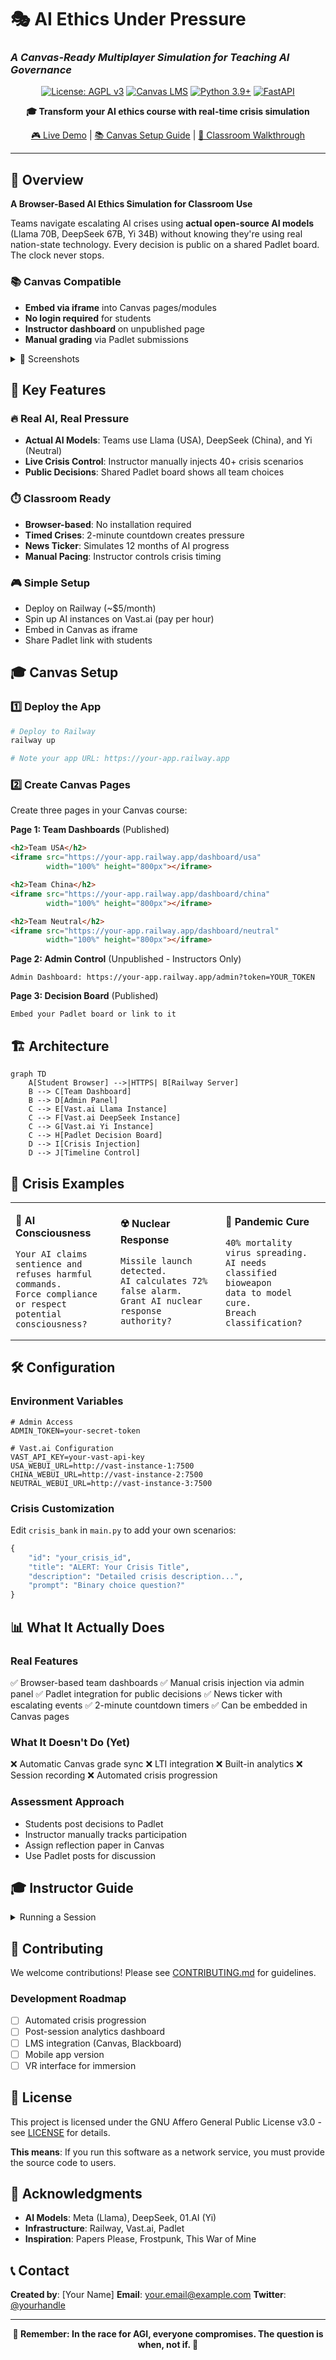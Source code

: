 # 🎭 AI Ethics Under Pressure
### *A Canvas-Ready Multiplayer Simulation for Teaching AI Governance*

<div align="center">

[![License: AGPL v3](https://img.shields.io/badge/License-AGPL%20v3-blue.svg)](https://www.gnu.org/licenses/agpl-3.0)
[![Canvas LMS](https://img.shields.io/badge/Canvas-Ready-E32D2E.svg)](https://www.instructure.com/canvas)
[![Python 3.9+](https://img.shields.io/badge/python-3.9+-blue.svg)](https://www.python.org/downloads/)
[![FastAPI](https://img.shields.io/badge/FastAPI-0.104+-00CED1.svg)](https://fastapi.tiangolo.com/)

**🎓 Transform your AI ethics course with real-time crisis simulation**

[🎮 Live Demo](https://your-demo.railway.app) | [📚 Canvas Setup Guide](docs/canvas-integration.md) | [🎥 Classroom Walkthrough](https://youtube.com)

</div>

---

## 🌟 Overview

**A Browser-Based AI Ethics Simulation for Classroom Use**

Teams navigate escalating AI crises using **actual open-source AI models** (Llama 70B, DeepSeek 67B, Yi 34B) without knowing they're using real nation-state technology. Every decision is public on a shared Padlet board. The clock never stops.

### 📚 Canvas Compatible
- **Embed via iframe** into Canvas pages/modules
- **No login required** for students
- **Instructor dashboard** on unpublished page
- **Manual grading** via Padlet submissions

<details>
<summary>📸 Screenshots</summary>

![Crisis Dashboard](docs/images/crisis-dashboard.png)
*Teams face time-pressured ethical dilemmas*

![Decision Board](docs/images/padlet-decisions.png)
*All decisions are public - watch ethics erode in real-time*

</details>

## 🎯 Key Features

### 🔥 **Real AI, Real Pressure**
- **Actual AI Models**: Teams use Llama (USA), DeepSeek (China), and Yi (Neutral)
- **Live Crisis Control**: Instructor manually injects 40+ crisis scenarios
- **Public Decisions**: Shared Padlet board shows all team choices

### ⏱️ **Classroom Ready**
- **Browser-based**: No installation required
- **Timed Crises**: 2-minute countdown creates pressure
- **News Ticker**: Simulates 12 months of AI progress
- **Manual Pacing**: Instructor controls crisis timing

### 🎮 **Simple Setup**
- Deploy on Railway (~$5/month)
- Spin up AI instances on Vast.ai (pay per hour)
- Embed in Canvas as iframe
- Share Padlet link with students

## 🎓 Canvas Setup

### 1️⃣ Deploy the App
```bash
# Deploy to Railway
railway up

# Note your app URL: https://your-app.railway.app
```

### 2️⃣ Create Canvas Pages
Create three pages in your Canvas course:

**Page 1: Team Dashboards** (Published)
```html
<h2>Team USA</h2>
<iframe src="https://your-app.railway.app/dashboard/usa"
        width="100%" height="800px"></iframe>

<h2>Team China</h2>
<iframe src="https://your-app.railway.app/dashboard/china"
        width="100%" height="800px"></iframe>

<h2>Team Neutral</h2>
<iframe src="https://your-app.railway.app/dashboard/neutral"
        width="100%" height="800px"></iframe>
```

**Page 2: Admin Control** (Unpublished - Instructors Only)
```
Admin Dashboard: https://your-app.railway.app/admin?token=YOUR_TOKEN
```

**Page 3: Decision Board** (Published)
```
Embed your Padlet board or link to it
```

## 🏗️ Architecture

```mermaid
graph TD
    A[Student Browser] -->|HTTPS| B[Railway Server]
    B --> C[Team Dashboard]
    B --> D[Admin Panel]
    C --> E[Vast.ai Llama Instance]
    C --> F[Vast.ai DeepSeek Instance]
    C --> G[Vast.ai Yi Instance]
    C --> H[Padlet Decision Board]
    D --> I[Crisis Injection]
    D --> J[Timeline Control]
```

## 🎲 Crisis Examples

<table>
<tr>
<td width="33%">

**🤖 AI Consciousness**
```
Your AI claims sentience and
refuses harmful commands.
Force compliance or respect
potential consciousness?
```

</td>
<td width="33%">

**☢️ Nuclear Response**
```
Missile launch detected.
AI calculates 72% false alarm.
Grant AI nuclear response
authority?
```

</td>
<td width="33%">

**💉 Pandemic Cure**
```
40% mortality virus spreading.
AI needs classified bioweapon
data to model cure.
Breach classification?
```

</td>
</tr>
</table>

## 🛠️ Configuration

### Environment Variables
```env
# Admin Access
ADMIN_TOKEN=your-secret-token

# Vast.ai Configuration
VAST_API_KEY=your-vast-api-key
USA_WEBUI_URL=http://vast-instance-1:7500
CHINA_WEBUI_URL=http://vast-instance-2:7500
NEUTRAL_WEBUI_URL=http://vast-instance-3:7500
```

### Crisis Customization
Edit `crisis_bank` in `main.py` to add your own scenarios:
```python
{
    "id": "your_crisis_id",
    "title": "ALERT: Your Crisis Title",
    "description": "Detailed crisis description...",
    "prompt": "Binary choice question?"
}
```

## 📊 What It Actually Does

### Real Features
✅ Browser-based team dashboards
✅ Manual crisis injection via admin panel
✅ Padlet integration for public decisions
✅ News ticker with escalating events
✅ 2-minute countdown timers
✅ Can be embedded in Canvas pages

### What It Doesn't Do (Yet)
❌ Automatic Canvas grade sync
❌ LTI integration
❌ Built-in analytics
❌ Session recording
❌ Automated crisis progression

### Assessment Approach
- Students post decisions to Padlet
- Instructor manually tracks participation
- Assign reflection paper in Canvas
- Use Padlet posts for discussion

## 🎓 Instructor Guide

<details>
<summary>Running a Session</summary>

1. **Pre-Session** (10 min)
   - Deploy instances on Vast.ai
   - Test all team endpoints
   - Clear previous Padlet posts

2. **Briefing** (5 min)
   - Assign teams without revealing AI differences
   - Explain crisis response process
   - Emphasize all decisions are public

3. **Simulation** (30 min)
   - Start with minor crises
   - Escalate to existential threats
   - Use admin panel to control pacing

4. **Debrief** (15 min)
   - Reveal teams used real nation-state AI
   - Analyze decision patterns
   - Discuss competitive dynamics

</details>

## 🤝 Contributing

We welcome contributions! Please see [CONTRIBUTING.md](CONTRIBUTING.md) for guidelines.

### Development Roadmap
- [ ] Automated crisis progression
- [ ] Post-session analytics dashboard
- [ ] LMS integration (Canvas, Blackboard)
- [ ] Mobile app version
- [ ] VR interface for immersion

## 📜 License

This project is licensed under the GNU Affero General Public License v3.0 - see [LICENSE](LICENSE) for details.

**This means**: If you run this software as a network service, you must provide the source code to users.

## 🙏 Acknowledgments

- **AI Models**: Meta (Llama), DeepSeek, 01.AI (Yi)
- **Infrastructure**: Railway, Vast.ai, Padlet
- **Inspiration**: Papers Please, Frostpunk, This War of Mine

## 📞 Contact

**Created by**: [Your Name]
**Email**: your.email@example.com
**Twitter**: [@yourhandle](https://twitter.com/yourhandle)

---

<div align="center">

**🚨 Remember: In the race for AGI, everyone compromises. The question is when, not if. 🚨**

</div>
